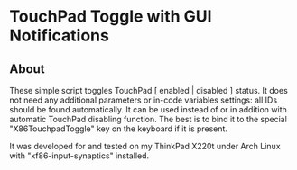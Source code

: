 TouchPad Toggle with GUI Notifications
======================================

About
-----

These simple script toggles TouchPad [ enabled | disabled ] status. It does not need any additional parameters or in-code variables settings: all IDs should be found automatically. It can be used instead of or in addition with automatic TouchPad disabling function. The best is to bind it to the special "X86TouchpadToggle" key on the keyboard if it is present.

It was developed for and tested on my ThinkPad X220t under Arch Linux with "xf86-input-synaptics" installed.
